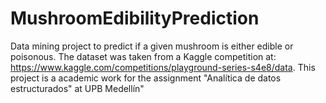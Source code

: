 # MushroomEdibilityPrediction
Data mining project to predict if a given mushroom is either edible or poisonous. The dataset was taken from a Kaggle competition at: https://www.kaggle.com/competitions/playground-series-s4e8/data. This project is a academic work for the assignment "Analítica de datos estructurados" at UPB Medellín"
